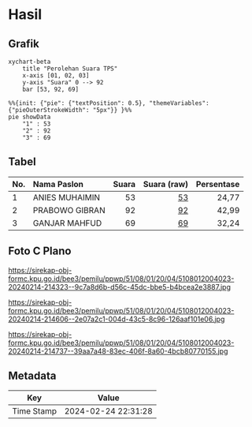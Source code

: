 # Hasil

## Grafik

```mermaid
xychart-beta
    title "Perolehan Suara TPS"
    x-axis [01, 02, 03]
    y-axis "Suara" 0 --> 92
    bar [53, 92, 69]
```

```mermaid
%%{init: {"pie": {"textPosition": 0.5}, "themeVariables": {"pieOuterStrokeWidth": "5px"}} }%%
pie showData
    "1" : 53
    "2" : 92
    "3" : 69
```

## Tabel

| No. | Nama Paslon    | Suara | Suara (raw) | Persentase |
|:--- |:-------------- | -----:| -----------:| ----------:|
| 1   | ANIES MUHAIMIN | 53    | [53][p-1]   | 24,77      |
| 2   | PRABOWO GIBRAN | 92    | [92][p-2]   | 42,99      |
| 3   | GANJAR MAHFUD  | 69    | [69][p-3]   | 32,24      |


[p-1]: https://github.com/gigit-pemilu/pemilu-2024-51-bali/blob/main/pilpres/hitung-suara/sub/51-bali/sub/08-buleleng/sub/01-gerokgak/sub/2004-pemuteran/sub/023-tps/sub/paslon-1.txt
[p-2]: https://github.com/gigit-pemilu/pemilu-2024-51-bali/blob/main/pilpres/hitung-suara/sub/51-bali/sub/08-buleleng/sub/01-gerokgak/sub/2004-pemuteran/sub/023-tps/sub/paslon-2.txt
[p-3]: https://github.com/gigit-pemilu/pemilu-2024-51-bali/blob/main/pilpres/hitung-suara/sub/51-bali/sub/08-buleleng/sub/01-gerokgak/sub/2004-pemuteran/sub/023-tps/sub/paslon-3.txt

## Foto C Plano

https://sirekap-obj-formc.kpu.go.id/bee3/pemilu/ppwp/51/08/01/20/04/5108012004023-20240214-214323--9c7a8d6b-d56c-45dc-bbe5-b4bcea2e3887.jpg

https://sirekap-obj-formc.kpu.go.id/bee3/pemilu/ppwp/51/08/01/20/04/5108012004023-20240214-214606--2e07a2c1-004d-43c5-8c96-126aaf101e06.jpg

https://sirekap-obj-formc.kpu.go.id/bee3/pemilu/ppwp/51/08/01/20/04/5108012004023-20240214-214737--39aa7a48-83ec-406f-8a60-4bcb80770155.jpg


## Metadata

| Key        | Value               |
| ---------- | ------------------- |
| Time Stamp | 2024-02-24 22:31:28 |



